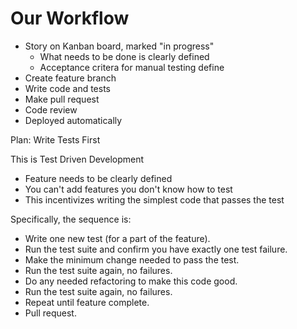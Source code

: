 
# Our Workflow

 - Story on Kanban board, marked "in progress"
   - What needs to be done is clearly defined
   - Acceptance critera for manual testing define
 - Create feature branch
 - Write code and tests
 - Make pull request
 - Code review
 - Deployed automatically

Plan: Write Tests First

This is Test Driven Development

 - Feature needs to be clearly defined
 - You can't add features you don't know how to test
 - This incentivizes writing the simplest code that passes
   the test

Specifically, the sequence is:

 - Write one new test (for a part of the feature).
 - Run the test suite and confirm you have exactly one test failure.
 - Make the minimum change needed to pass the test.
 - Run the test suite again, no failures.
 - Do any needed refactoring to make this code good.
 - Run the test suite again, no failures.
 - Repeat until feature complete.
 - Pull request.
